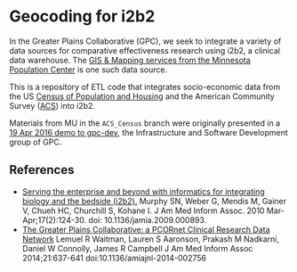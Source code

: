 # Geocoding for i2b2

In the Greater Plains Collaborative (GPC), we seek to integrate a
variety of data sources for comparative effectiveness research using
i2b2, a clinical data warehouse. The
[GIS & Mapping services from the Minnesota Population Center][gis-mapping]
is one such data source.

This is a repository of ETL code that integrates socio-economic data
from the US [Census of Population and Housing][Census] and the
American Community Survey ([ACS][]) into i2b2.

Materials from MU in the `ACS_Census` branch were originally presented in a
[19 Apr 2016 demo to gpc-dev][19Apr], the Infrastructure and Software
Development group of GPC.

[gis-mapping]: https://pop.umn.edu/member-services/gis-mapping
[19Apr]: https://informatics.gpcnetwork.org/trac/Project/ticket/140#comment:47
[ACS]: http://www.census.gov/programs-surveys/acs/
[Census]: http://www.census.gov/prod/www/decennial.html

## References

  - [Serving the enterprise and beyond with informatics for integrating biology and the bedside (i2b2).](http://www.ncbi.nlm.nih.gov/pubmed/20190053)
    Murphy SN, Weber G, Mendis M, Gainer V, Chueh HC, Churchill S, Kohane I.
    J Am Med Inform Assoc. 2010 Mar-Apr;17(2):124-30. doi: 10.1136/jamia.2009.000893.
  - [The Greater Plains Collaborative: a PCORnet Clinical Research Data Network](http://jamia.bmj.com/content/21/4/637.full)
    Lemuel R Waitman, Lauren S Aaronson, Prakash M Nadkarni, Daniel W Connolly, James R Campbell
    J Am Med Inform Assoc 2014;21:637-641 doi:10.1136/amiajnl-2014-002756

